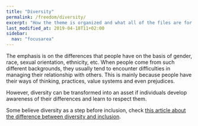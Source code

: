 ```yaml
---
title: "Diversity"
permalink: /freedom/diversity/
excerpt: "How the theme is organized and what all of the files are for."
last_modified_at: 2019-04-18T11+02:00
sidebar:
  nav: "focusarea"
---
```


The emphasis is on the differences that people have on the basis of gender, race, sexual orientation, ethnicity, etc.
When people come from such different backgrounds, they usually tend to encounter difficulties in managing their relationship with others. This is mainly because people have their ways of thinking, practices, value systems and even prejudices. 

However, diversity can be transformed into an asset if individuals develop awareness of their differences and learn to respect them.


Some believe diversity as a step before inclusion, check [this article about the difference between diversity and inclusion](https://www.differencebetween.com/difference-between-diversity-and-vs-inclusion/).
